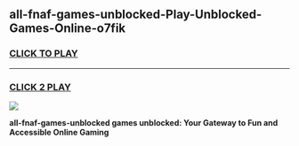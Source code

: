 
## all-fnaf-games-unblocked-Play-Unblocked-Games-Online-o7fik
<h3>
<a href="https://premium76.site?title=all-fnaf-games-unblocked&ref=25A">CLICK TO PLAY</a></h3>
<hr>

<h3>
<a href="https://premium76.site?title=all-fnaf-games-unblocked&ref=25A">CLICK 2 PLAY</a>
  
</h3>

<a href="https://premium76.site?title=all-fnaf-games-unblocked&ref=25A"><img src="https://clearcache.store/games.png"></a>


**all-fnaf-games-unblocked games unblocked: Your Gateway to Fun and Accessible Online Gaming**
